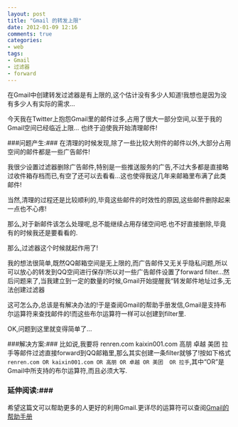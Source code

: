 ```yaml
---
layout: post
title: "Gmail 的转发上限" 
date: 2012-01-09 12:16
comments: true
categories: 
- web
tags: 
- Gmail 
- 过滤器 
- forward
---
```


在Gmail中创建转发过滤器是有上限的,这个估计没有多少人知道!我想也是因为没有多少人有实际的需求…

今天我在Twitter上抱怨Gmail里的邮件过多,占用了很大一部分空间,以至于我的Gmail空间已经临近上限… 也终于迫使我开始清理邮件! 


###问题产生:###
在清理的时候发现,除了一些比较大附件的邮件以外,大部分占用空间的邮件都是一些广告邮件!

我很少设置过滤器删除广告邮件,特别是一些推送服务的广告,不过大多都是直接略过收件箱存档而已,有空了还可以去看看…这也使得我这几年来邮箱里布满了此类邮件!

当然,清理的过程还是比较顺利的,毕竟这些邮件的时效性的原因,这些邮件删除起来一点也不心疼!

那么,对于新邮件该怎么处理呢,总不能继续占用存储空间吧.也不好直接删除,毕竟有的时候我还是要看看的.


那么,过滤器这个时候就起作用了!

我的想法很简单,既然QQ邮箱空间是无上限的,而广告邮件又无关乎隐私问题,所以可以放心的转发到QQ空间进行保存!所以对一些广告邮件设置了forward filter…然后问题来了,当我建立到一定的数量的时候,Gmail开始提醒我“转发邮件地址过多,无法创建过滤器

这可怎么办,总该是有解决办法的!于是查阅Gmail的帮助手册发信,Gmail是支持布尔运算符来查找邮件的!而这些布尔运算符一样可以创建到filter里.

OK,问题到这里就变得简单了…

###解决方案:###
比如说,我要将 renren.com kaixin001.com 高朋 卓越 美团 拉手等邮件过滤直接forward到QQ邮箱里,那么其实创建一条filter就够了!按如下格式`renren.com OR kaixin001.com OR 高朋 OR 卓越 OR 美团  OR 拉手`,其中“OR”是Gmail中所支持的布尔运算符,而且必须大写.

### 延伸阅读:###
希望这篇文可以帮助更多的人更好的利用Gmail.更详尽的运算符可以查阅[Gmail的帮助手册](https://support.google.com/mail/bin/answer.py?hl=en&answer=7190)